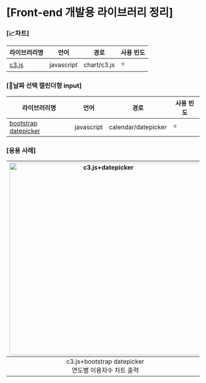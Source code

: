 # [Front-end 개발용 라이브러리 정리]

### [📈차트]
| 라이브러리명 | 언어 | 경로 | 사용 빈도 |
|-------|-------|-------|-------|
| [c3.js](https://hyeonstone.tistory.com/entry/javascript-c3js-%EC%82%AC%EC%9A%A9%ED%95%98%EB%8A%94-%EB%B0%A9%EB%B2%95) | javascript | chart/c3.js | ⭐ |

### [📅날짜 선택 캘린더형 input]
| 라이브러리명 | 언어 | 경로 | 사용 빈도 |
|-------|-------|-------|-------|
| [bootstrap datepicker]() | javascript | calendar/datepicker | ⭐ |


### [응용 사례]
|<img src="https://github.com/user-attachments/assets/41a231d3-1848-497f-a358-8f09c21f7d77" alt="c3.js+datepicker" height="auto" width="500px"/>|<img src="https://github.com/user-attachments/assets/7fbd92f2-1f50-40de-9e54-7105d8d4a3b4" alt="user_cnt_img" height="auto" width="500px"/>|<img src="https://github.com/user-attachments/assets/7ecb33d6-34e7-40bc-bff4-53885b8d0518" alt="development_document" height="auto" width="500px"/>|
|:---:|:---:|:---:|
|c3.js+bootstrap datepicker<br>연도별 이용자수 차트 출력|temp|temp|

